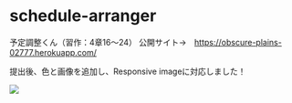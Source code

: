 # schedule-arranger

予定調整くん（習作：4章16〜24）
公開サイト→　https://obscure-plains-02777.herokuapp.com/

提出後、色と画像を追加し、Responsive imageに対応しました！

<img src="https://pds.exblog.jp/pds/1/202103/09/32/b0349332_12430982.png">

